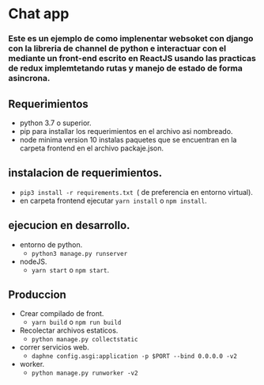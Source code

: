 # Chat app

### Este es un ejemplo de como implenentar websoket con django con la libreria de channel de python e interactuar con el mediante un front-end escrito en ReactJS usando las practicas de redux implemtetando rutas y manejo de estado de forma asincrona.

## Requerimientos
- python 3.7 o superior.
- pip para installar los requerimientos en el archivo asi nombreado.
- node minima version 10 instalas paquetes que se encuentran en la carpeta frontend en el archivo packaje.json.

## instalacion de requerimientos.
- ```pip3 install -r requirements.txt ```( de preferencia en entorno virtual).
- en carpeta frontend ejecutar ```yarn install``` o ```npm install```.

## ejecucion en desarrollo.
- entorno de python.
    - ```python3 manage.py runserver```
- nodeJS.
    - ```yarn start``` o ```npm start```.

## Produccion
- Crear compilado de front.
    - ```yarn build``` o ```npm run build```
- Recolectar archivos estaticos.
    - ```python manage.py collectstatic```
- correr servicios web.
    - ```daphne config.asgi:application -p $PORT --bind 0.0.0.0 -v2```
- worker.
    - ```python manage.py runworker -v2```